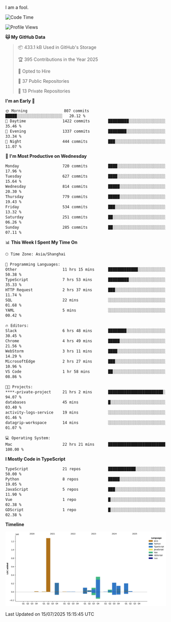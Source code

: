 I am a fool.

<!--START_SECTION:waka-->
![Code Time](http://img.shields.io/badge/Code%20Time-3%2C295%20hrs%2043%20mins-blue)

![Profile Views](http://img.shields.io/badge/Profile%20Views-2-blue)

**🐱 My GitHub Data** 

> 📦 433.1 kB Used in GitHub's Storage 
 > 
> 🏆 395 Contributions in the Year 2025
 > 
> 💼 Opted to Hire
 > 
> 📜 37 Public Repositories 
 > 
> 🔑 13 Private Repositories 
 > 
**I'm an Early 🐤** 

```text
🌞 Morning                807 commits         █████░░░░░░░░░░░░░░░░░░░░   20.12 % 
🌆 Daytime                1422 commits        █████████░░░░░░░░░░░░░░░░   35.46 % 
🌃 Evening                1337 commits        ████████░░░░░░░░░░░░░░░░░   33.34 % 
🌙 Night                  444 commits         ███░░░░░░░░░░░░░░░░░░░░░░   11.07 % 
```
📅 **I'm Most Productive on Wednesday** 

```text
Monday                   720 commits         ████░░░░░░░░░░░░░░░░░░░░░   17.96 % 
Tuesday                  627 commits         ████░░░░░░░░░░░░░░░░░░░░░   15.64 % 
Wednesday                814 commits         █████░░░░░░░░░░░░░░░░░░░░   20.30 % 
Thursday                 779 commits         █████░░░░░░░░░░░░░░░░░░░░   19.43 % 
Friday                   534 commits         ███░░░░░░░░░░░░░░░░░░░░░░   13.32 % 
Saturday                 251 commits         ██░░░░░░░░░░░░░░░░░░░░░░░   06.26 % 
Sunday                   285 commits         ██░░░░░░░░░░░░░░░░░░░░░░░   07.11 % 
```


📊 **This Week I Spent My Time On** 

```text
🕑︎ Time Zone: Asia/Shanghai

💬 Programming Languages: 
Other                    11 hrs 15 mins      █████████████░░░░░░░░░░░░   50.38 % 
TypeScript               7 hrs 53 mins       █████████░░░░░░░░░░░░░░░░   35.33 % 
HTTP Request             2 hrs 37 mins       ███░░░░░░░░░░░░░░░░░░░░░░   11.74 % 
SQL                      22 mins             ░░░░░░░░░░░░░░░░░░░░░░░░░   01.68 % 
YAML                     5 mins              ░░░░░░░░░░░░░░░░░░░░░░░░░   00.42 % 

🔥 Editors: 
Slack                    6 hrs 48 mins       ████████░░░░░░░░░░░░░░░░░   30.45 % 
Chrome                   4 hrs 49 mins       █████░░░░░░░░░░░░░░░░░░░░   21.56 % 
WebStorm                 3 hrs 11 mins       ████░░░░░░░░░░░░░░░░░░░░░   14.29 % 
MicrosoftEdge            2 hrs 27 mins       ███░░░░░░░░░░░░░░░░░░░░░░   10.96 % 
VS Code                  1 hr 58 mins        ██░░░░░░░░░░░░░░░░░░░░░░░   08.86 % 

🐱‍💻 Projects: 
****-private-project     21 hrs 2 mins       ████████████████████████░   94.07 % 
databases                45 mins             █░░░░░░░░░░░░░░░░░░░░░░░░   03.40 % 
activity-logs-service    19 mins             ░░░░░░░░░░░░░░░░░░░░░░░░░   01.46 % 
datagrip-workspace       14 mins             ░░░░░░░░░░░░░░░░░░░░░░░░░   01.07 % 

💻 Operating System: 
Mac                      22 hrs 21 mins      █████████████████████████   100.00 % 
```

**I Mostly Code in TypeScript** 

```text
TypeScript               21 repos            ████████████░░░░░░░░░░░░░   50.00 % 
Python                   8 repos             █████░░░░░░░░░░░░░░░░░░░░   19.05 % 
JavaScript               5 repos             ███░░░░░░░░░░░░░░░░░░░░░░   11.90 % 
Vue                      1 repo              █░░░░░░░░░░░░░░░░░░░░░░░░   02.38 % 
GDScript                 1 repo              █░░░░░░░░░░░░░░░░░░░░░░░░   02.38 % 
```



**Timeline**

![Lines of Code chart](https://raw.githubusercontent.com/VeejaLiu/VeejaLiu/master/assets/bar_graph.png)


 Last Updated on 15/07/2025 15:15:45 UTC
<!--END_SECTION:waka-->

